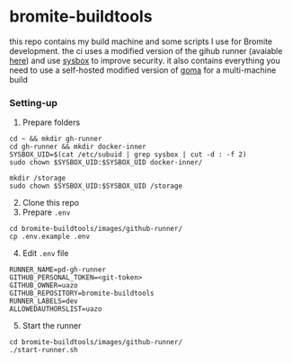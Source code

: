 # bromite-buildtools

this repo contains my build machine and some scripts I use for Bromite development. the ci uses a modified version of the gihub runner (avaiable [here](https://github.com/uazo/runner)) and use [sysbox](https://github.com/nestybox/sysbox) to improve security. it also contains everything you need to use a self-hosted modified version of [goma](https://github.com/uazo/goma-server) for a multi-machine build

### Setting-up

1. Prepare folders

```
cd ~ && mkdir gh-runner
cd gh-runner && mkdir docker-inner
SYSBOX_UID=$(cat /etc/subuid | grep sysbox | cut -d : -f 2)
sudo chown $SYSBOX_UID:$SYSBOX_UID docker-inner/

mkdir /storage
sudo chown $SYSBOX_UID:$SYSBOX_UID /storage
```

2. Clone this repo
3. Prepare `.env`

```
cd bromite-buildtools/images/github-runner/
cp .env.example .env
```

4. Edit `.env` file

```
RUNNER_NAME=pd-gh-runner
GITHUB_PERSONAL_TOKEN=<git-token>
GITHUB_OWNER=uazo
GITHUB_REPOSITORY=bromite-buildtools
RUNNER_LABELS=dev
ALLOWEDAUTHORSLIST=uazo
```

5. Start the runner
```
cd bromite-buildtools/images/github-runner/
./start-runner.sh
```

